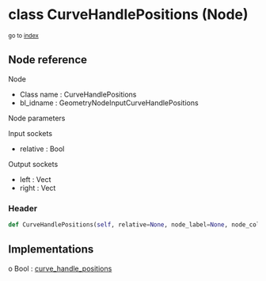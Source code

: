# class CurveHandlePositions (Node)

<sub>go to [index](/docs/index.md)</sub>

## Node reference

Node
 - Class name : CurveHandlePositions
 - bl_idname : GeometryNodeInputCurveHandlePositions

Node parameters

Input sockets
 - relative : Bool

Output sockets
 - left : Vect
 - right : Vect

### Header

``` python
def CurveHandlePositions(self, relative=None, node_label=None, node_color=None):
```

## Implementations

o Bool : [curve_handle_positions](/docs/GeoNodes_classes/Bool.md#curve_handle_positions)

